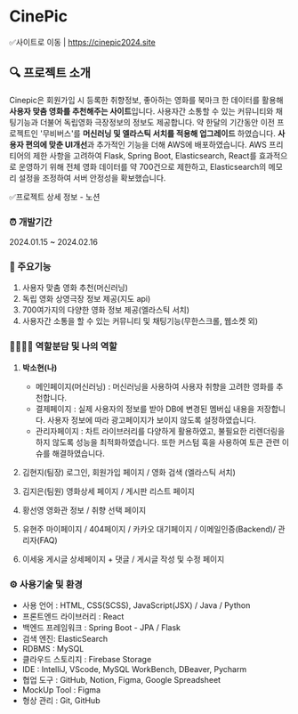 
# CinePic
✅사이트로 이동 | https://cinepic2024.site

## 🔍 프로젝트 소개
Cinepic은 회원가입 시 등록한 취향정보, 좋아하는 영화를 북마크 한 데이터를 활용해 **사용자 맞춤 영화를 추천해주는 사이트**입니다.
사용자간 소통할 수 있는 커뮤니티와 채팅기능과 더불어 독립영화 극장정보의 정보도 제공합니다. 
약 한달의 기간동안 이전 프로젝트인 '무비버스'를 **머신러닝 및 엘라스틱 서치를 적용해 업그레이드** 하였습니다. 
**사용자 편의에 맞춘 UI개선**과 추가적인 기능을 더해 AWS에 배포하였습니다. 
AWS 프리티어의 제한 사항을 고려하여 Flask, Spring Boot, Elasticsearch, React를 효과적으로 운영하기 위해 
전체 영화 데이터를 약 700건으로 제한하고, Elasticsearch의 메모리 설정을 조정하여 서버 안정성을 확보했습니다.


✅프로젝트 상세 정보 - 노션 


### ⏰ 개발기간
2024.01.15 ~ 2024.02.16

### 📌 주요기능
1. 사용자 맞춤 영화 추천(머신러닝)
2. 독립 영화 상영극장 정보 제공(지도 api)
3. 700여가지의 다양한 영화 정보 제공(엘라스틱 서치)
4. 사용자간 소통을 할 수 있는 커뮤니티 및 채팅기능(무한스크롤, 웹소켓 외)

### 👨‍👩‍👧‍👦 역할분담 및 나의 역할
1. **박소현(나)**
   - 메인페이지(머신러닝) : 머신러닝을 사용하여 사용자 취향을 고려한 영화를 추천합니다. 
   - 결제페이지 : 실제 사용자의 정보를 받아 DB에 변경된 멤버십 내용을 저장합니다. 사용자 정보에 따라 광고페이지가 보이지 않도록 설정하였습니다. 
   - 관리자페이지 : 차트 라이브러리를 다양하게 활용하였고, 불필요한 리렌더링을 하지 않도록 성능을 최적화하였습니다. 또한 커스텀 훅을 사용하여 토큰 관련 이슈를 해결하였습니다. 

3. 김현지(팀장)	로그인, 회원가입 페이지 / 영화 검색 (엘라스틱 서치)
4. 김지은(팀원)	영화상세 페이지 / 게시판 리스트 페이지
5. 황선영	영화관 정보 / 취향 선택 페이지
6. 유현주	마이페이지 / 404페이지 / 카카오 대기페이지 / 이메일인증(Backend)/ 관리자(FAQ)
7. 이세웅	게시글 상세페이지 + 댓글 / 게시글 작성 및 수정 페이지

### ⚙️ 사용기술 및 환경

- 사용 언어 : HTML, CSS(SCSS), JavaScript(JSX) / Java / Python
- 프론트엔드 라이브러리 : React
- 백엔드 프레임워크 : Spring Boot - JPA / Flask
- 검색 엔진:  ElasticSearch 
- RDBMS : MySQL
- 클라우드 스토리지 : Firebase Storage
- IDE : IntelliJ, VScode, MySQL WorkBench, DBeaver, Pycharm
- 협업 도구 : GitHub, Notion, Figma, Google Spreadsheet
- MockUp Tool : Figma
- 형상 관리 : Git, GitHub
